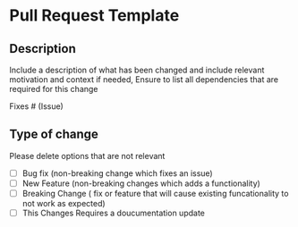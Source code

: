 # Pull Request Template

## Description

Include a description of what has been changed and include relevant motivation and context
if needed, Ensure to list all dependencies that are required for this change

Fixes # (Issue)

## Type of change

Please delete options that are not relevant

- [ ] Bug fix (non-breaking change which fixes an issue)
- [ ] New Feature (non-breaking changes which adds a functionality)
- [ ] Breaking Change ( fix or feature that will cause existing funcationality to not work as expected)
- [ ] This Changes Requires a doucumentation update
